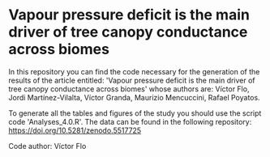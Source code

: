 # Vapour pressure deficit is the main driver of tree canopy conductance across biomes



In this repository you can find the code necessary for the generation of the results of the article entitled: 'Vapour pressure deficit is the main driver of tree canopy conductance across biomes' whose authors are: Víctor Flo, Jordi Martínez-Vilalta, Víctor Granda, Maurizio Mencuccini, Rafael Poyatos.

To generate all the tables and figures of the study you should use the script code 'Analyses_4.0.R'. The data can be found in the following repository: https://doi.org/10.5281/zenodo.5517725

Code author: Víctor Flo
